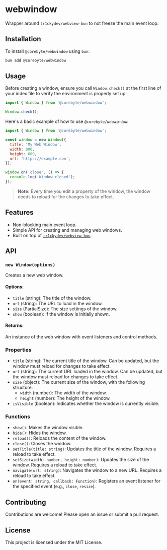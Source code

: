 # webwindow

Wrapper around `tr1ckydev/webview-bun` to not freeze the main event loop.

## Installation

To install `@corebyte/webwindow` using `bun`:

```bash
bun add @corebyte/webwindow
```

## Usage

Before creating a window, ensure you call `Window.check()` at the first line of your index file to verify the environment is properly set up:

```javascript
import { Window } from '@corebyte/webwindow';

Window.check(); 
```

Here's a basic example of how to use `@corebyte/webwindow`:

```javascript
import { Window } from '@corebyte/webwindow';

const window = new Window({
  title: 'My Web Window',
  width: 800,
  height: 600,
  url: 'https://example.com',
});

window.on('close', () => {
  console.log('Window closed');
});
```

> **Note:** Every time you edit a property of the window, the window needs to reload for the changes to take effect.

## Features

- Non-blocking main event loop.
- Simple API for creating and managing web windows.
- Built on top of [`tr1ckydev/webview-bun`](https://github.com/tr1ckydev/webview-bun).

## API

### `new Window(options)`

Creates a new web window.

#### Options:
- `title` (string): The title of the window.
- `url` (string): The URL to load in the window.
- `size` (PartialSize): The size settings of the window.
- `show` (boolean): If the window is initially shown.

#### Returns:
An instance of the web window with event listeners and control methods.

### Properties

- `title` (string): The current title of the window. Can be updated, but the window must reload for changes to take effect.
- `url` (string): The current URL loaded in the window. Can be updated, but the window must reload for changes to take effect.
- `size` (object): The current size of the window, with the following structure:
  - `width` (number): The width of the window.
  - `height` (number): The height of the window.
- `isVisible` (boolean): Indicates whether the window is currently visible.

### Functions

- `show()`: Makes the window visible.
- `hide()`: Hides the window.
- `reload()`: Reloads the content of the window.
- `close()`: Closes the window.
- `setTitle(title: string)`: Updates the title of the window. Requires a reload to take effect.
- `setSize(width: number, height: number)`: Updates the size of the window. Requires a reload to take effect.
- `navigate(url: string)`: Navigates the window to a new URL. Requires a reload to take effect.
- `on(event: string, callback: Function)`: Registers an event listener for the specified event (e.g., `close`, `resize`).

## Contributing

Contributions are welcome! Please open an issue or submit a pull request.

## License

This project is licensed under the MIT License.
